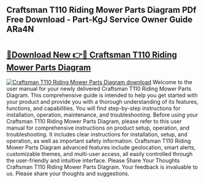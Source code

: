 ## Craftsman T110 Riding Mower Parts Diagram PDf Free Download - Part-KgJ Service Owner Guide ARa4N

# <h2><a href="http://dfqhlzk.blite.top/?on=Craftsman+T110+Riding+Mower+Parts+Diagram">🔗Download New 👉🔴 Craftsman T110 Riding Mower Parts Diagram</a></h2>

[![Craftsman T110 Riding Mower Parts Diagram download](https://i.imgur.com/lujVjoI.png)](http://dfqhlzk.blite.top/?on=Craftsman+T110+Riding+Mower+Parts+Diagram)
Welcome to the user manual for your newly delivered Craftsman T110 Riding Mower Parts Diagram. This comprehensive guide is intended to help you get started with your product and provide you with a thorough understanding of its features, functions, and capabilities. You will find step-by-step instructions for installation, operation, maintenance, and troubleshooting. Before using your Craftsman T110 Riding Mower Parts Diagram, please refer to this user manual for comprehensive instructions on product setup, operation, and troubleshooting. It includes clear instructions for installation, setup, and operation, as well as important safety information. Craftsman T110 Riding Mower Parts Diagram advanced features include geolocation, smart alerts, customizable themes, and multi-user access, all easily controlled through the user-friendly and intuitive interface. Please Share Your Thoughts Craftsman T110 Riding Mower Parts Diagram. Your feedback is invaluable to us. Please share your thoughts and suggestions.
